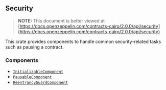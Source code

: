 ## Security

> **NOTE:** This document is better viewed at [https://docs.openzeppelin.com/contracts-cairo/2.0.0/api/security](https://docs.openzeppelin.com/contracts-cairo/2.0.0/api/security)

This crate provides components to handle common security-related tasks such as pausing a contract.

### Components

- [`InitializableComponent`](https://docs.openzeppelin.com/contracts-cairo/2.0.0/api/security#InitializableComponent)
- [`PausableComponent`](https://docs.openzeppelin.com/contracts-cairo/2.0.0/api/security#PausableComponent)
- [`ReentrancyGuardComponent`](https://docs.openzeppelin.com/contracts-cairo/2.0.0/api/security#ReentrancyGuardComponent)
